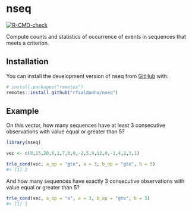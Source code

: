 
<!-- README.md is generated from README.Rmd. Please edit that file -->

# nseq

<!-- badges: start -->

[![R-CMD-check](https://github.com/rfsaldanha/nseq/actions/workflows/R-CMD-check.yaml/badge.svg)](https://github.com/rfsaldanha/nseq/actions/workflows/R-CMD-check.yaml)
<!-- badges: end -->

Compute counts and statistics of occurrence of events in sequences that
meets a criterion.

## Installation

You can install the development version of nseq from
[GitHub](https://github.com/) with:

``` r
# install.packages("remotes")
remotes::install_github("rfsaldanha/nseq")
```

## Example

On this vector, how many sequences have at least 3 consecutive
observations with value equal or greater than 5?

``` r
library(nseq)

vec <- c(8,15,20,8,1,7,8,0,-2,5,9,12,0,-1,4,2,3,1)

trle_cond(vec, a_op = "gte", a = 3, b_op = "gte", b = 5)
#> [1] 2
```

And how many sequences have exactly 3 consecutive observations with
value equal or greater than 5?

``` r
trle_cond(vec, a_op = "e", a = 3, b_op = "gte", b = 5)
#> [1] 1
```
